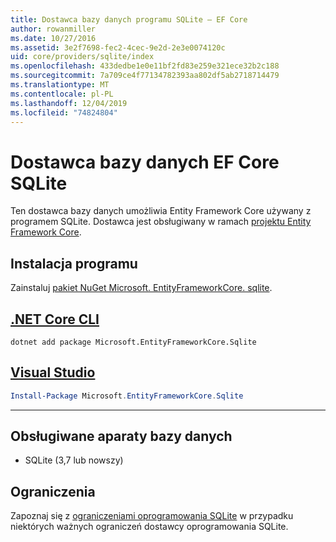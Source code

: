 ```yaml
---
title: Dostawca bazy danych programu SQLite — EF Core
author: rowanmiller
ms.date: 10/27/2016
ms.assetid: 3e2f7698-fec2-4cec-9e2d-2e3e0074120c
uid: core/providers/sqlite/index
ms.openlocfilehash: 433dedbe1e0e11bf2fd83e259e321ece32b2c188
ms.sourcegitcommit: 7a709ce4f77134782393aa802df5ab2718714479
ms.translationtype: MT
ms.contentlocale: pl-PL
ms.lasthandoff: 12/04/2019
ms.locfileid: "74824804"
---
```

# <a name="sqlite-ef-core-database-provider"></a>Dostawca bazy danych EF Core SQLite

Ten dostawca bazy danych umożliwia Entity Framework Core używany z programem SQLite. Dostawca jest obsługiwany w ramach [projektu Entity Framework Core](https://github.com/aspnet/EntityFrameworkCore).

## <a name="install"></a>Instalacja programu

Zainstaluj [pakiet NuGet Microsoft. EntityFrameworkCore. sqlite](https://www.nuget.org/packages/Microsoft.EntityFrameworkCore.Sqlite/).

## <a name="net-core-clitabdotnet-core-cli"></a>[.NET Core CLI](#tab/dotnet-core-cli)

```dotnetcli
dotnet add package Microsoft.EntityFrameworkCore.Sqlite
```

## <a name="visual-studiotabvs"></a>[Visual Studio](#tab/vs)

``` powershell
Install-Package Microsoft.EntityFrameworkCore.Sqlite
```

***

## <a name="supported-database-engines"></a>Obsługiwane aparaty bazy danych

* SQLite (3,7 lub nowszy)

## <a name="limitations"></a>Ograniczenia

Zapoznaj się z [ograniczeniami oprogramowania SQLite](limitations.md) w przypadku niektórych ważnych ograniczeń dostawcy oprogramowania SQLite.
